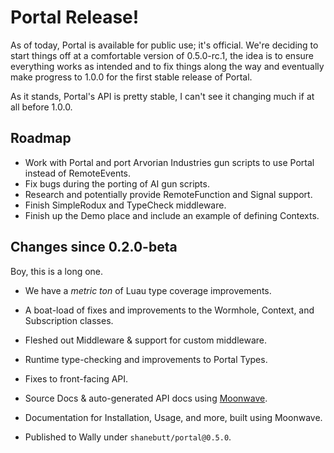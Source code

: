 # Portal Release!

As of today, Portal is available for public use; it's official. We're deciding to start things off at a comfortable version of 0.5.0-rc.1, the idea is to ensure everything works as intended and to fix things along the way and eventually make progress to 1.0.0 for the first stable release of Portal.

As it stands, Portal's API is pretty stable, I can't see it changing much if at all before 1.0.0.

## Roadmap

- Work with Portal and port Arvorian Industries gun scripts to use Portal instead of RemoteEvents.
- Fix bugs during the porting of AI gun scripts.
- Research and potentially provide RemoteFunction and Signal support.
- Finish SimpleRodux and TypeCheck middleware.
- Finish up the Demo place and include an example of defining Contexts.

## Changes since 0.2.0-beta

Boy, this is a long one. 

- We have a *metric ton* of Luau type coverage improvements.
- A boat-load of fixes and improvements to the Wormhole, Context, and Subscription classes.
- Fleshed out Middleware & support for custom middleware.
- Runtime type-checking and improvements to Portal Types.
- Fixes to front-facing API.

- Source Docs & auto-generated API docs using [Moonwave](https://upliftgames.github.io/moonwave/docs/intro).
- Documentation for Installation, Usage, and more, built using Moonwave.
- Published to Wally under `shanebutt/portal@0.5.0`.
